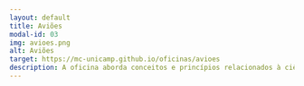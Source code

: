 ```yaml
---
layout: default
title: Aviões
modal-id: 03
img: avioes.png
alt: Aviões
target: https://mc-unicamp.github.io/oficinas/avioes
description: A oficina aborda conceitos e princípios relacionados à ciência do voo e aplicados na construção de diferentes tipos de aeronaves, por meio da criação de aviões de papel. Por meio de lançamentos dos modelos são realizadas análises comparativas de comportamento e distâncias atingidas, possibilitando ajustes e aprimoramento dos projetos. Faixa etária recomendada - 7 a 13 anos.
---
```

